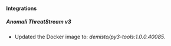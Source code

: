 #### Integrations
##### Anomali ThreatStream v3
- Updated the Docker image to: *demisto/py3-tools:1.0.0.40085*.
